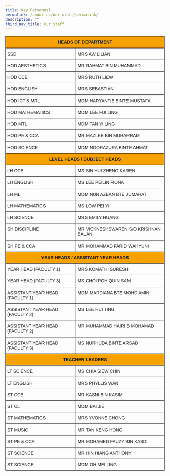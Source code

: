 ```yaml
---
title: Key Personnel
permalink: /about-us/our-staff/permalink/
description: ""
third_nav_title: Our Staff
---
```


<style type="text/css">
.tg  {border-collapse:collapse;border-spacing:0;}
.tg td{border-color:black;border-style:solid;border-width:1px;font-family:Arial, sans-serif;font-size:14px;
  overflow:hidden;padding:10px 5px;word-break:normal;}
.tg th{border-color:black;border-style:solid;border-width:1px;font-family:Arial, sans-serif;font-size:14px;
  font-weight:normal;overflow:hidden;padding:10px 5px;word-break:normal;}
.tg .tg-y0nj{background-color:#f8a102;font-weight:bold;text-align:center;vertical-align:top}
.tg .tg-0lax{text-align:left;vertical-align:top}
</style>
<table class="tg">
<thead>
  <tr>
    <th class="tg-y0nj" colspan="2">HEADS OF DEPARTMENT</th>
  </tr>
</thead>
<tbody>
  <tr>
    <td class="tg-0lax">SSD</td>
    <td class="tg-0lax">MRS AW LILIAN</td>
  </tr>
  <tr>
    <td class="tg-0lax">HOD AESTHETICS</td>
    <td class="tg-0lax">MR RAHMAT BIN MUHAMMAD</td>
  </tr>
  <tr>
    <td class="tg-0lax">HOD CCE</td>
    <td class="tg-0lax">MRS RUTH LIEW</td>
  </tr>
  <tr>
    <td class="tg-0lax">HOD ENGLISH</td>
    <td class="tg-0lax">MRS SEBASTIAN</td>
  </tr>
  <tr>
    <td class="tg-0lax">HOD ICT &amp; MRL</td>
    <td class="tg-0lax">MDM HARYANTIE BINTE MUSTAFA</td>
  </tr>
  <tr>
    <td class="tg-0lax">HOD MATHEMATICS</td>
    <td class="tg-0lax">MDM LEE FUI LING</td>
  </tr>
  <tr>
    <td class="tg-0lax">HOD MTL</td>
    <td class="tg-0lax">MDM TAN YI LING</td>
  </tr>
  <tr>
    <td class="tg-0lax">HOD PE &amp; CCA</td>
    <td class="tg-0lax">MR MAZLEE BIN MUHARRAM</td>
  </tr>
  <tr>
    <td class="tg-0lax">HOD SCIENCE</td>
    <td class="tg-0lax">MDM NOORAZURA BINTE AHMAT</td>
  </tr>
  <tr>      
	<th class="tg-y0nj" colspan="2">LEVEL HEADS / SUBJECT HEADS</th>
  </tr>
  <tr>
    <td class="tg-0lax">LH CCE</td>
		<td class="tg-0lax">MS SIN HUI ZHENG KAREN</td>
  </tr>
    <td class="tg-0lax">LH ENGLISH</td>
    <td class="tg-0lax">MS LEE PEILIN FIONA</td>
  </tr>
  <tr>
    <td class="tg-0lax">LH ML</td>
    <td class="tg-0lax">MDM NUR AZEAN BTE JUMAHAT</td>
  </tr>
  <tr>
    <td class="tg-0lax">LH MATHEMATICS</td>
    <td class="tg-0lax">MS LOW PEI YI</td>
  </tr>
  <tr>
    <td class="tg-0lax">LH SCIENCE</td>
    <td class="tg-0lax">MRS EMILY HUANG</td>
  </tr>
  <tr>
    <td class="tg-0lax">SH DISCIPLINE</td>
    <td class="tg-0lax">MR VICKNESHSWAREN S/O KRISHNAN BALAN</td>
  </tr>
  <tr>
    <td class="tg-0lax">SH PE &amp; CCA</td>
    <td class="tg-0lax">MR MOHAMMAD FARID WAHYUNI</td>
  </tr>
  <tr>      
	<th class="tg-y0nj" colspan="2">YEAR HEADS / ASSISTANT YEAR HEADS</th>	
  </tr>
  <tr>
      <td class="tg-0lax">YEAR HEAD (FACULTY 1)</td>
    <td class="tg-0lax">MRS KOMATHI SURESH</td>
  </tr>
  <tr>
    <td class="tg-0lax">YEAR HEAD (FACULTY 3)</td>
    <td class="tg-0lax">MS CHOI POH QUIN SAM</td>
  </tr>
  <tr> 
    <td class="tg-0lax">ASSISTANT YEAR HEAD (FACULTY 1)</td>
    <td class="tg-0lax">MDM MARDIANA BTE MOHD AMIN</td>
  </tr>
  <tr>
    <td class="tg-0lax">ASSISTANT YEAR HEAD (FACULTY 2)</td>
    <td class="tg-0lax">MS LEE HUI TING</td>
  </tr>
  <tr>
    <td class="tg-0lax">ASSISTANT YEAR HEAD (FACULTY 2)</td>
    <td class="tg-0lax">MR MUHAMMAD HAIRI B MOHAMAD</td>
  </tr>
  <tr>
    <td class="tg-0lax">ASSISTANT YEAR HEAD (FACULTY 3)</td>
    <td class="tg-0lax">MS NURHUDA BINTE ARSAD</td>
		</tr>
  <tr>
	<th class="tg-y0nj" colspan="2">TEACHER LEADERS</th>

  </tr>
  <tr>
    <td class="tg-0lax">LT SCIENCE</td>
    <td class="tg-0lax">MS CHIA SIEW CHIN</td>
  </tr>
  <tr>
    <td class="tg-0lax">LT ENGLISH</td>
    <td class="tg-0lax">MRS PHYLLIS WAN</td>
  </tr>
  <tr>
    <td class="tg-0lax">ST CCE</td>
    <td class="tg-0lax">MR KASNI BIN KASIM</td>
  </tr>
  <tr>
    <td class="tg-0lax">ST CL</td>
    <td class="tg-0lax">MDM BAI JIE</td>
  </tr>
  <tr>
    <td class="tg-0lax">ST MATHEMATICS</td>
    <td class="tg-0lax">MRS YVONNE CHONG</td>
  </tr>
  <tr>
    <td class="tg-0lax">ST MUSIC</td>
    <td class="tg-0lax">MR TAN KENG HONG</td>
  </tr>
  <tr>
    <td class="tg-0lax">ST PE &amp; CCA</td>
    <td class="tg-0lax">MR MOHAMED FAUZY BIN KASDI</td>
  </tr>
  <tr>
    <td class="tg-0lax">ST SCIENCE</td>
    <td class="tg-0lax">MR HIN HIANG ANTHONY</td>
  </tr>
  <tr>
    <td class="tg-0lax">ST SCIENCE</td>
    <td class="tg-0lax">MDM OH MEI LING</td>
  </tr>
</tbody>
</table>